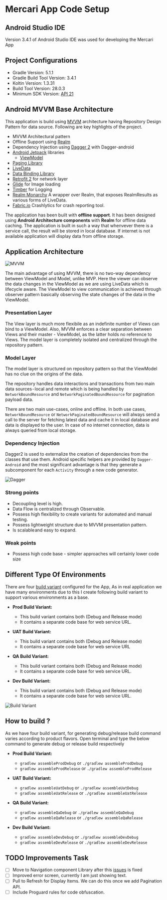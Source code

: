 
  
# Mercari  App Code Setup  
  
## Android Studio IDE  
Version 3.4.1 of Android Studio IDE was used for developing the Mercari App   
  
## Project Configurations  
  
  - Gradle Version: 5.1.1  
 - Gradle Build Tool Version: 3.4.1  
 - Koltin Version: 1.3.31  
 - Build Tool Version: 28.0.3  
 - Minimum SDK Version:  [API 21](https://developer.android.com/reference/android/os/Build.VERSION_CODES.html#LOLLIPOP)  
  ## Android MVVM Base Architecture  
This application is build using [MVVM](https://en.wikipedia.org/wiki/Model%E2%80%93view%E2%80%93viewmodel) architecture having Repository Design Pattern for data source. Following are key highlights of the project.  
 - MVVM Architectural pattern  
 - Offline Support using [Realm](https://realm.io/products/realm-database/)  
  - Dependency Injection using [Dagger 2](https://github.com/google/dagger) with Dagger-android  
 - [Android Jetpack](https://developer.android.com/jetpack/) libraries  
    - [ViewModel](https://developer.android.com/topic/libraries/architecture/viewmodel)  
  - [Paging Library](https://developer.android.com/topic/libraries/architecture/paging)  
  - [LiveData](https://developer.android.com/topic/libraries/architecture/livedata)  
  - [Data Binding Library](https://developer.android.com/topic/libraries/data-binding)  
  - [Retrofit 2](https://square.github.io/retrofit/) for network layer  
 - [Glide](https://github.com/bumptech/glide) for Image loading  
 - [Timber](https://github.com/JakeWharton/timber) for Logging  
 - [Realm Monarchy](https://github.com/Zhuinden/realm-monarchy) A wrapper over Realm, that exposes RealmResults as various forms of LiveData.  
 - [Fabric.io](https://fabric.io) Crashlytics for crash reporting tool.  
  
The application has been built with  **offline support**. It has been designed using  **Android Architecture components**  with  **Realm**  for offline data caching. The application is built in such a way that whenvever there is a service call, the result will be stored in local database. If internet is not available application will display data from offline storage.   
  
  
## Application Architecture  
  
<img src="/screenshots/screenshot_mvvm_diagram_overview.jpg" alt="MVVM"/>  
  
The main advantage of using MVVM, there is no two-way dependency between ViewModel and Model, unlike MVP. Here the viewer can observe the data changes in the ViewModel as we are using LiveData which is lifecycle aware. The ViewModel to view communication is achieved through observer pattern basically observing the state changes of the data in the ViewModel.   
  
### Presentation Layer  
The View layer is much more flexibile as an indefinite number of Views can bind to a ViewModel. Also, MVVM enforces a clear separation between Views and their master - ViewModel, as the latter holds no reference to Views. The model layer is completely isolated and centralized through the repository pattern.  
  
### Model Layer  
  
The model layer is structured on repository pattern so that the ViewModel has no clue on the origins of the data.  
  
The repository handles data interactions and transactions from two main data sources - local and remote which is being handled by `NetworkBoundResource` and `NetworkPaginatedBoundResource` for pagination payload data.  
  
There are two main use-cases, online and offline. In both use cases,  `NetworkBoundResource` or  `NetworkPaginatedBoundResource` will always send a call to the server for fetching latest data and cache it in local database and data is displayed to the user. In case of no internet connection,  data is always queried from local storage.  
  
### Dependency Injection  
Dagger2 is used to externalize the creation of dependencies from the classes that use them. Android specific helpers are provided by `Dagger-Android` and the most significant advantage is that they generate a subcomponent for each `Activity` through a new code generator.  
  
<img src="/screenshots/screenshots_dagger_overview.png" alt="Dagger"/>  
  
### Strong points  
- Decoupling level is high.  
- Data Flow is centralized through Observable.  
- Possess high flexibility to create variants for automated and manual testing.  
- Possess lightweight structure due to MVVM presentation pattern.  
- Is scalable and easy to expand.  
  
### Weak points  
- Possess high code base - simpler approaches will certainly lower code size  
  
## Different Type Of Environments  
  
There are four [build variant](https://developer.android.com/studio/build/build-variants.html) configured for the App, As in real application we have many environments due to this I create following build variant to support various environments as a base.  
  
 - **Prod Build Variant:**  
     - This build variant contains both (Debug and Release mode)  
     - It contains a separate code base for web service URL.  
  
 - **UAT Build Variant:**  
     - This build variant contains both (Debug and Release mode)  
     - It contains a separate code base for web service URL  
     
 - **QA Build Variant:**  
     - This build variant contains both (Debug and Release mode)  
     - It contains a separate code base for web service URL.  
  
 - **Dev Build Variant:**  
     - This build variant contains both (Debug and Release mode)  
     - It contains a separate code base for web service URL.  
  
<img src="/screenshots/screenshot_build_variant_support.png" alt="Build Variant"/>  
  
## How to build ?
As we have four build variant, for generating debug/release build command varies according to product flavors.
Open terminal and type the below command to generate debug or release build respectively
- **Prod Build Variant:**  
     - `gradlew assembleProdDebug` or `./gradlew assembleProdDebug`
     - `gradlew assembleProdRelease` or `./gradlew assembleProdRelease`  
  
 - **UAT Build Variant:**  
     - `gradlew assembleUatDebug` or `./gradlew assembleUatDebug`
     - `gradlew assembleUatRelease` or `./gradlew assembleUatRelease`  
     
 - **QA Build Variant:**  
     - `gradlew assembleQaDebug` or `./gradlew assembleQaDebug`
     - `gradlew assembleQaRelease` or `./gradlew assembleQaRelease`  
  
 - **Dev Build Variant:**  
     - `gradlew assembleDevDebug` or `./gradlew assembleDevDebug`
     - `gradlew assembleDevRelease` or `./gradlew assembleDevRelease`  
  
## TODO Improvements Task  
  
- [ ] Move to Navigation component Library after this [issues](https://issuetracker.google.com/issues/80029773#comment25) is fixed  
- [ ] Improved error screen, currently I am just showing text.  
- [ ] Pull to Refresh for Display Items. We can do this once we add Pagination API.
- [ ] Include Proguard rules for code obfuscation.
